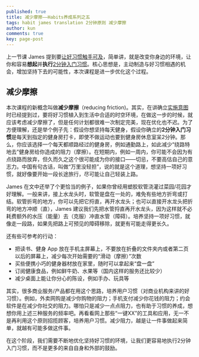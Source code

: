 ```yaml
---
published: true
title: 减少摩擦——Habits养成系列之五
tags: habit james translation 2分钟原则 减少摩擦
author: kun
comments: true
key: page-post
---
```

上一节课 James 提到要[让好习惯触手可及](https://37weekly.com/2022/04/12/30-days-to-better-habits.html)，简单讲，就是改变你身边的环境，让你和容易**想起**并**执行**[2分钟入门习惯](https://37weekly.com/2022/04/07/30-days-to-better-habit-2.html)。核心思想是，主动制造与好习惯相遇的机会，增加坚持下去的可能性，本次课程是进一步优化这个过程。

## 减少摩擦

本次课程的新概念叫做**减少摩擦**（reducing friction)。其实，在讲确立[实施意图](https://37weekly.com/2022/04/08/30-days-to-better-habits-3.html)时已经提到过，要将好习惯植入到生活中合适的时空环境，在做这一步的时候，就应该考虑减少摩擦了，但是任何计划都很难一次制定完美，现在优化也不迟。为了方便理解，还是举个例子先：假设你想坚持每天健身，假设你确立的**2分钟入门习惯**是每天到指定的健身房打卡，即使不做运动也要到健身房休息室呆2分钟。那么，你应该选择一个每天都顺路经过的健身房，例如通勤路上，如此减少“绕路特地去”健身房给你造成的阻力（摩擦）。在短期内，例如一周内，你可能不会因为有点绕路而放弃，但久而久之这个很可能成为你的接口——切忌，不要高估自己的意志力。中国有句古话，叫做“万里没轻担”，说的就是这个道理，想坚持一项好习惯，就好像要开始一段长途旅行，尽可能让自己轻装上路。

James 在文中还举了个更恰当的例子，如果你曾经用塑胶软管浇灌过菜园/花园才好理解。一般来讲，接上水龙头时，软管是盘在一处的，难免有些地方折弯或打结。软管折弯的地方，你可以先把它捋直，再开水龙头；也可以直接开水龙头把折弯的地方冲顺（直），James 建议我们先把水管捋直再开水龙头，因为这样就不必耗费额外的水压（能量）去（克服）冲直水管（障碍）。培养坚持一项好习惯，就像走一段路，如果先把路上可预见的障碍移除，就更有可能走得更长久。

还有些可参考的行动：
- 把读书、健身 App 放在手机主屏幕上，不要放在折叠的文件夹内或者第二页以后的屏幕上，减少每次开始需要的“滑动（摩擦）”次数
- 买些便携小巧的健身器材放在家里，随时可以拿起来“盘一盘”
- 订阅健康食品，例如鲜牛奶、水果等（国内这样的服务还比较少）
- 减少桌面上能让你分心的陈设，例如手办、玩具等

其实，很多商业服务/产品都在用这个思路，培养用户习惯（对商业机构来讲的好习惯）。例如，外卖网购是减少你购物的阻力；手机支付减少你花钱的阻力；约会软件是在减少你社交的阻力。哪怕只是减少一点点阻力，也有助于习惯的养成，想想你用上述三种服务的频率吧。再看看网上那些“一键XX”的工具和应用，无一不是再利用这个原则招揽顾客，培养用户习惯。减少阻力，越是让一件事做起来简单，就越有可能多做这件事。

在这个阶段，我们需要不断地优化坚持好习惯的环境，让我们更容易地执行2分钟入门习惯，而不是更多的来自自身和外部的鼓励。

